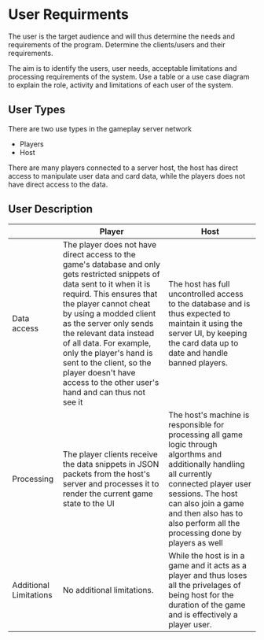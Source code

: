 # User Requirments
The user is the target audience and will thus determine the needs and requirements of the program. Determine the clients/users and their requirements.

The aim is to identify the users, user needs, acceptable limitations and processing requirements of the system. Use a table or a use case diagram to explain the role, activity and limitations of each user of the system.

## User Types
There are two use types in the gameplay server network
- Players
- Host

There are many players connected to a server host, the host has direct access to manipulate user data and card data, while the players does not have direct access to the data.

## User Description
|| Player | Host |
| --- | --- | --- |
| Data access | The player does not have direct access to the game's database and only gets restricted snippets of data sent to it when it is requird. This ensures that the player cannot cheat by using a modded client as the server only sends the relevant data instead of all data. For example, only the player's hand is sent to the client, so the player doesn't have access to the other user's hand and can thus not see it | The host has full uncontrolled access to the database and is thus expected to maintain it using the server UI, by keeping the card data up to date and handle banned players. |
| Processing | The player clients receive the data snippets in JSON packets from the host's server and processes it to render the current game state to the UI | The host's machine is responsible for processing all game logic through algorthms and additionally handling all currently connected player user sessions. The host can also join a game and then also has to also perform all the processing done by players as well |
| Additional Limitations | No additional limitations. | While the host is in a game and it acts as a player and thus loses all the privelages of being host for the duration of the game and is effectively a player user. 
